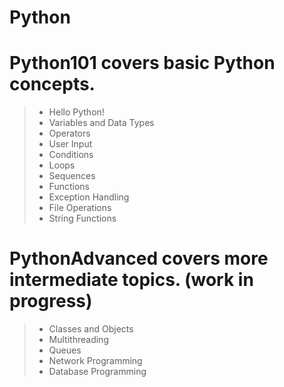 # Python
# Python101 covers basic Python concepts.
> - Hello Python!
> - Variables and Data Types
> - Operators
> - User Input
> - Conditions
> - Loops
> - Sequences
> - Functions
> - Exception Handling
> - File Operations
> - String Functions
# PythonAdvanced covers more intermediate topics. (work in progress)
> - Classes and Objects
> - Multithreading
> - Queues
> - Network Programming
> - Database Programming
